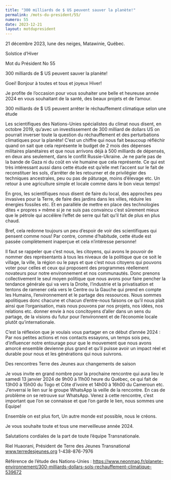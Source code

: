 ```yaml
---
title: "300 milliards de $ US peuvent sauver la planète!"
permalink: /mots-du-president/55/
numero: 55
date: 2023-12-21
layout: motdupresident
---
```

21 décembre 2023, lune des neiges, Matawinie, Québec.

Solstice d’Hiver

Mot du Président No 55



300 milliards de $ US peuvent sauver la planète!



Goei! Bonjour à toutes et tous et joyeux Hiver!

Je profite de l’occasion pour vous souhaiter une belle et heureuse année 2024 en vous souhaitant de la santé, des beaux projets et de l’amour.

300 milliards de $ US peuvent arrêter le réchauffement climatique selon une étude

Les scientifiques des Nations-Unies spécialistes du climat nous disent, en octobre 2019, qu’avec un investissement de 300 milliard de dollars US on pourrait inverser toute la question du réchauffement et des perturbations climatiques pour la planète! C’est un chiffre qui nous fait beaucoup réfléchir quand on sait que cela représente le budget de 2 mois des dépenses militaires planétaires et que nous arrivons déjà à 500 milliards de dépensés, en deux ans seulement, dans le conflit Russie-Ukraine. Je ne parle pas de la bande de Gaza ni du coût en vie humaine que cela représente. Ce qui est très intéressant aussi dans cette étude est qu’elle met l’accent sur le fait de reconstituer les sols, d’arrêter de les retourner et de privilégier des techniques ancestrales, peu ou pas de pâturage, moins d’élevage etc. Un retour à une agriculture simple et locale comme dans le bon vieux temps!

En gros, les scientifiques nous disent de faire du local, des approches peu invasives pour la Terre, de faire des jardins dans les villes, réduire les énergies fossiles etc. Et en parallèle de mettre en place des technologies dites « propres » même si je ne suis pas convaincu c’est sûrement mieux que le pétrole qui accélère l’effet de serre qui fait qu’il fait de plus en plus chaud.

Bref, cela redonne toujours un peu d’espoir de voir des scientifiques qui pensent comme nous! Par contre, comme d’habitude, cette étude est passée complètement inaperçue et cela n’intéresse personne!

Il faut se rappeler que c’est nous, les citoyens, qui avons le pouvoir de nommer des représentants à tous les niveaux de la politique que ce soit le village, la ville, la région ou le pays et que c’est nous citoyens qui pouvons voter pour celles et ceux qui proposent des programmes réellement novateurs pour notre environnement et nos communautés. Donc prenons collectivement le seul moyen politique que nous avons pour faire pencher la tendance générale qui va vers la Droite, l’industrie et la privatisation et tentons de ramener cela vers le Centre ou la Gauche qui prend en compte les Humains, l’environnement et le partage des ressources. Nous sommes apolitiques donc chacune et chacun d’entre-nous faisons ce qu’il nous plaît ainsi que l’organisation, mais nous pouvons par nos projets, nos idées, nos relations etc. donner envie à nos concitoyens d’aller dans un sens du partage, de la visions du futur pour l’environnent et de l’économie locale plutôt qu’internationale.





C’est la réflexion que je voulais vous partager en ce début d’année 2024 : Par nos petites actions et nos contacts essayons, un temps sois peu, d’influencer notre entourage pour que le mouvement que nous avons amorcé ensemble devienne plus grand et qu’il puisse avoir un impact réel et durable pour nous et les générations qui nous suivrons.



Des rencontres Terre des Jeunes aux changements de saison

Je vous invite en grand nombre pour la prochaine rencontre qui aura lieu le samedi 13 janvier 2024 de 9h00 à 11h00 heure du Québec, ce qui fait de 13h00 à 15h00 du Togo et Côte d’ivoire et 14h00 à 16h00 du Cameroun etc. J’enverrai le lien sur le groupe WhatsApp la veille de la rencontre. En cas de problème on se retrouve sur WhatsApp. Venez à cette rencontre, c’est important que l’on se connaisse et que l’on garde le lien, nous sommes une Équipe!



Ensemble on est plus fort, Un autre monde est possible, nous le créons.

Je vous souhaite toute et tous une merveilleuse année 2024.

Salutations cordiales de la part de toute l’équipe Transnationale.

Riel Huaorani, Président de Terre des Jeunes Transnational www.terredesjeunes.org 1-438-876-7976





Référence de l’étude des Nations-Unies : https://www.neonmag.fr/planete-environnement/300-milliards-dollars-sols-rechauffement-climatique-539672
